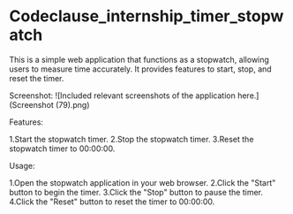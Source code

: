 # Codeclause_internship_timer_stopwatch
This is a simple web application that functions as a stopwatch, allowing users to measure time accurately. It provides features to start, stop, and reset the timer.

Screenshot:
![Included relevant screenshots of the application here.](Screenshot (79).png)


Features:

1.Start the stopwatch timer.
2.Stop the stopwatch timer.
3.Reset the stopwatch timer to 00:00:00.

Usage:

1.Open the stopwatch application in your web browser.
2.Click the "Start" button to begin the timer.
3.Click the "Stop" button to pause the timer.
4.Click the "Reset" button to reset the timer to 00:00:00.
